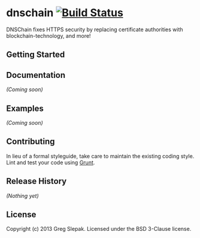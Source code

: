 # dnschain [![Build Status](https://secure.travis-ci.org/okTurtles/dnschain.png?branch=master)](http://travis-ci.org/okTurtles/dnschain)

DNSChain fixes HTTPS security by replacing certificate authorities with blockchain-technology, and more!

## Getting Started
<!-- Install the module with: `npm install dnschain`

```javascript
var dnschain = require('dnschain');
dnschain.awesome(); // "awesome"
```
 -->
## Documentation
_(Coming soon)_

## Examples
_(Coming soon)_

## Contributing
In lieu of a formal styleguide, take care to maintain the existing coding style. Lint and test your code using [Grunt](http://gruntjs.com/).

## Release History
_(Nothing yet)_

## License
Copyright (c) 2013 Greg Slepak. Licensed under the BSD 3-Clause license.
